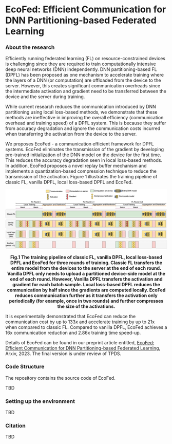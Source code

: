 

# EcoFed: Efficient Communication for DNN Partitioning-based Federated Learning

### About the research
Efficiently running federated learning (FL) on resource-constrained devices is challenging since they are required to train computationally intensive deep neural networks (DNN) independently. DNN partitioning-based FL (DPFL) has been proposed as one mechanism to accelerate training where the layers of a DNN (or computation) are offloaded from the device to the server. However, this creates significant communication overheads since the intermediate activation and gradient need to be transferred between the device and the server during training.

While current research reduces the communication introduced by DNN partitioning using local loss-based methods, we demonstrate that these methods are ineffective in improving the overall efficiency (communication overhead and training speed) of a DPFL system. This is because they suffer from accuracy degradation and ignore the communication costs incurred when transferring the activation from the device to the server. 

We proposes EcoFed - a communication efficient framework for DPFL systems. EcoFed eliminates the transmission of the gradient by developing pre-trained initialization of the DNN model on the device for the first time. This reduces the accuracy degradation seen in local loss-based methods. In addition, EcoFed proposes a novel replay buffer mechanism and implements a quantization-based compression technique to reduce the transmission of the activation. Figure 1 illustrates the training pipeline of classic FL, vanilla DPFL, local loss-based DPFL and EcoFed.

<p align = "center">
<img src = "Fig2-bv1.png">
</p>
<p align = "center">
<b>Fig.1 The training pipeline of classic FL, vanilla DPFL, local loss-based DPFL and EcoFed for three rounds of training. Classic FL transfers the entire model from the devices to the server at the end of each round. Vanilla DPFL only needs to upload a partitioned device-side model at the end of each round. However, Vanilla DPFL transfers the activation and gradient for each batch sample. Local loss-based DPFL reduces the communication by half since the gradients are computed locally. EcoFed reduces communication further as it transfers the activation only periodically (for example, once in two rounds) and further compresses the size of the activations.</b>
</p>

It is experimentally demonstrated that EcoFed can reduce the communication cost by up to 133x and accelerate training by up to 21x when compared to classic FL. Compared to vanilla DPFL, EcoFed achieves a 16x communication reduction and 2.86x training time speed-up.

Details of EcoFed can be found in our preprint article entitled, [EcoFed: Efficient Communication for DNN Partitioning-based Federated Learning](https://arxiv.org/pdf/2304.05495.pdf), Arxiv, 2023. The final version is under review of TPDS.

### Code Structure
The repository contains the source code of EcoFed.

TBD

### Setting up the environment
TBD

### Citation
TBD
